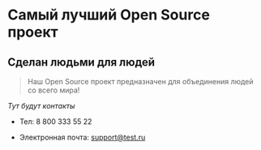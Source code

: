 # Самый лучший Open Source проект

## Сделан людьми для людей

> Наш Open Source проект предназначен для объединения людей со всего мира!

_Тут будут контакты_

- Тел: 8 800 333 55 22

- Электронная почта: support@test.ru
